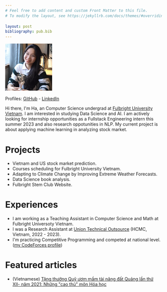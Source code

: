 ```yaml
---
# Feel free to add content and custom Front Matter to this file.
# To modify the layout, see https://jekyllrb.com/docs/themes/#overriding-theme-defaults

layout: post
bibliography: pub.bib
---
```


<img src='assets/ha-avatar.jpg' width="30%">

Profiles: [GitHub](https://github.com/hallie304) - [LinkedIn](https://www.linkedin.com/in/hale30/)

Hi there, I'm Ha, an Computer Science undergrad at [Fulbright University Vietnam](https://fulbright.edu.vn/). I am interested in studying Data Science and AI. I am actively looking for internship opportunities as a Fullstack Engineering intern this summer 2023 and also research oppotunities in NLP. My current project is about applying machine learning in analyzing stock market.

# Projects
- Vietnam and US stock market prediction.
- Courses scheduling for Fulbright University Vietnam.
- Adapting to Climate Change by Improving Extreme Weather Forecasts.
- Data Science book analysis.
- Fulbright Stem Club Website. 

# Experiences
- I am working as a Teaching Assistant in Computer Science and Math at Fulbright Universoty Vietnam. 
- I was a Research Assistant at [Union Technical Outsource](https://utovn.com.au/) (HCMC, Vietnam, 2022 - 2023).
- I'm practicing Competitive Programming and competed at national level. ([my CodeForces profile](https://codeforces.com/profile/minnnnnn))

# Featured articles
- (Vietnamese) [Tặng thưởng Quỹ ươm mầm tài năng đất Quảng lần thứ XII- năm 2021: Những "cao thủ" môn Hóa học](https://baoquangnam.vn/giao-duc/tang-thuong-quy-uom-mam-tai-nang-dat-quang-lan-thu-xii-nam-2021-nhung-cao-thu-mon-hoa-hoc-116696.html)
